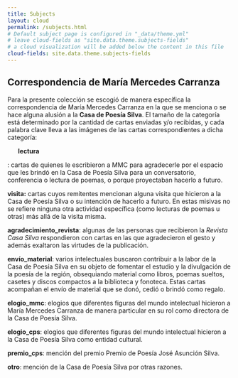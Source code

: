 ```yaml
---
title: Subjects
layout: cloud
permalink: /subjects.html
# Default subject page is configured in "_data/theme.yml"
# leave cloud-fields as "site.data.theme.subjects-fields"
# a cloud visualization will be added below the content in this file
cloud-fields: site.data.theme.subjects-fields
---
```


## Correspondencia de María Mercedes Carranza

Para la presente colección se escogió de manera específica la correspondencia de María Mercedes Carranza en la que se menciona o se hace alguna alusión a la <b>Casa de Poesía Silva</b>. El tamaño de la categoría está determinado por la cantidad de cartas enviadas y/o recibidas, y cada palabra clave lleva a las imágenes de las cartas correspondientes a dicha categoría:

<ul><b>lectura</b></ul>: cartas de quienes le escribieron a MMC para agradecerle por el espacio que les brindó en la Casa de Poesía Silva para un conversatorio, conferencia o lectura de poemas, o porque proyectaban hacerlo a futuro.

<b>visita:</b> cartas cuyos remitentes mencionan alguna visita que hicieron a la Casa de Poesía Silva o su intención de hacerlo a futuro. En estas misivas no se refiere ninguna otra actividad específica (como lecturas de poemas u otras) más allá de la visita misma.

<b>agradecimiento_revista</b>: algunas de las personas que recibieron la <i>Revista Casa Silva</i> respondieron con cartas en las que agradecieron el gesto y además exaltaron las virtudes de la publicación.

<b>envío_material</b>: varios intelectuales buscaron contribuir a la labor de la Casa de Poesía Silva en su objeto de fomentar el estudio y la divulgación de la poesía de la región, obsequiando material como libros, poemas sueltos, casetes y discos compactos a la biblioteca y fonoteca. Estas cartas acompañan el envío de material que se donó, cedió o brindó como regalo.

<b>elogio_mmc</b>: elogios que diferentes figuras del mundo intelectual hicieron a María Mercedes Carranza de manera particular en su rol como directora de la Casa de Poesía Silva.

<b>elogio_cps</b>: elogios que diferentes figuras del mundo intelectual hicieron a la Casa de Poesía Silva como entidad cultural.

<b>premio_cps</b>: mención del premio Premio de Poesía José Asunción Silva.

<b>otro</b>: mención de la Casa de Poesía Silva por otras razones.
